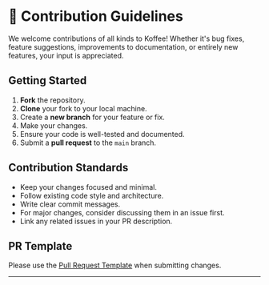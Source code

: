 # 🤝 Contribution Guidelines

We welcome contributions of all kinds to Koffee! Whether it's bug fixes, feature suggestions, improvements to documentation, or entirely new features, your input is appreciated.

## Getting Started

1. **Fork** the repository.
2. **Clone** your fork to your local machine.
3. Create a **new branch** for your feature or fix.
4. Make your changes.
5. Ensure your code is well-tested and documented.
6. Submit a **pull request** to the `main` branch.

## Contribution Standards

* Keep your changes focused and minimal.
* Follow existing code style and architecture.
* Write clear commit messages.
* For major changes, consider discussing them in an issue first.
* Link any related issues in your PR description.

## PR Template

Please use the [Pull Request Template](.github/PULL_REQUEST_TEMPLATE.md) when submitting changes.

---

